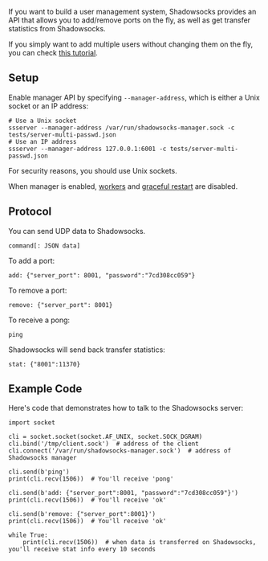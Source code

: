 If you want to build a user management system, Shadowsocks provides an API that allows you to add/remove ports on the fly, as well as get transfer statistics from Shadowsocks.

If you simply want to add multiple users without changing them on the fly, you can check [this tutorial](https://github.com/shadowsocks/shadowsocks/wiki/Configure-Multiple-Users).

Setup
-----

Enable manager API by specifying `--manager-address`, which is either a Unix socket or an IP address:
```
# Use a Unix socket
ssserver --manager-address /var/run/shadowsocks-manager.sock -c tests/server-multi-passwd.json
# Use an IP address
ssserver --manager-address 127.0.0.1:6001 -c tests/server-multi-passwd.json
```

For security reasons, you should use Unix sockets.

When manager is enabled, [workers](https://github.com/shadowsocks/shadowsocks/wiki/Workers) and [graceful restart](https://github.com/shadowsocks/shadowsocks/wiki/Graceful-shutdown-and-restart) are disabled.

Protocol
--------

You can send UDP data to Shadowsocks.

```
command[: JSON data]
```

To add a port:

```
add: {"server_port": 8001, "password":"7cd308cc059"}
```

To remove a port:

```
remove: {"server_port": 8001}
```

To receive a pong:

```
ping
```

Shadowsocks will send back transfer statistics:

```
stat: {"8001":11370}
```

Example Code
------------

Here's code that demonstrates how to talk to the Shadowsocks server:
```
import socket

cli = socket.socket(socket.AF_UNIX, socket.SOCK_DGRAM)
cli.bind('/tmp/client.sock')  # address of the client
cli.connect('/var/run/shadowsocks-manager.sock')  # address of Shadowsocks manager

cli.send(b'ping')
print(cli.recv(1506))  # You'll receive 'pong'

cli.send(b'add: {"server_port":8001, "password":"7cd308cc059"}')
print(cli.recv(1506))  # You'll receive 'ok'

cli.send(b'remove: {"server_port":8001}')
print(cli.recv(1506))  # You'll receive 'ok'

while True:
    print(cli.recv(1506))  # when data is transferred on Shadowsocks, you'll receive stat info every 10 seconds
```